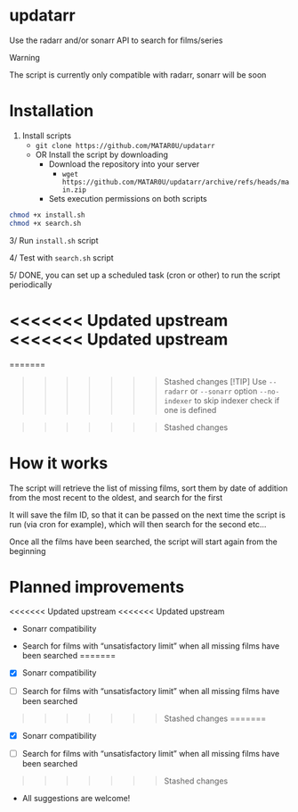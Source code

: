 # updatarr
Use the radarr and/or sonarr API to search for films/series

> [!Warning]
> The script is currently only compatible with radarr, sonarr will be soon

# Installation
1. Install scripts
    - `git clone https://github.com/MATAR0U/updatarr`
    - OR Install the script by downloading
        - Download the repository into your server
            - `wget https://github.com/MATAR0U/updatarr/archive/refs/heads/main.zip`
        - Sets execution permissions on both scripts
```bash
chmod +x install.sh
chmod +x search.sh
```

3/ Run `install.sh` script

4/ Test with `search.sh` script

5/ DONE, you can set up a scheduled task (cron or other) to run the script periodically

<<<<<<< Updated upstream
<<<<<<< Updated upstream
=======
=======
>>>>>>> Stashed changes
> [!TIP]
> Use `--radarr` or `--sonarr` option
> `--no-indexer` to skip indexer check if one is defined

>>>>>>> Stashed changes
# How it works

The script will retrieve the list of missing films, sort them by date of addition from the most recent to the oldest, and search for the first

It will save the film ID, so that it can be passed on the next time the script is run (via cron for example), which will then search for the second etc...

Once all the films have been searched, the script will start again from the beginning

# Planned improvements

<<<<<<< Updated upstream
<<<<<<< Updated upstream
- Sonarr compatibility

- Search for films with “unsatisfactory limit” when all missing films have been searched
=======
- [x] Sonarr compatibility

- [ ] Search for films with “unsatisfactory limit” when all missing films have been searched
>>>>>>> Stashed changes
=======
- [x] Sonarr compatibility

- [ ] Search for films with “unsatisfactory limit” when all missing films have been searched
>>>>>>> Stashed changes

- All suggestions are welcome!